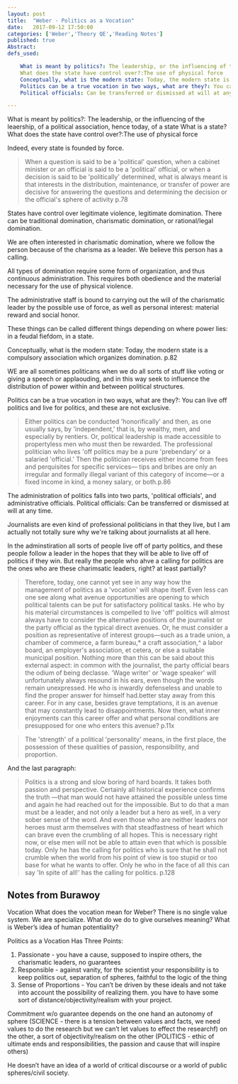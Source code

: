 ```yaml
---
layout: post
title:  "Weber - Politics as a Vocation"
date:   2017-09-12 17:50:00
categories: ['Weber','Theory QE','Reading Notes']
published: true
Abstract:
defs_used:

    What is meant by politics?: The leadership, or the influencing of the leaership, of a political association, hence today, of a state
    What does the state have control over?:The use of physical force
    Conceptually, what is the modern state: Today, the modern state is a compulsory association which organizes domination. p.82
    Politics can be a true vocation in two ways, what are they?: You can live off politics and live for politics, and these are not exclusive.
    Political officials: Can be transferred or dismissed at will at any time.

---
```


<def>What is meant by politics?: The leadership, or the influencing of the leaership, of a political association, hence today, of a state</def>
What is a state?
<def>What does the state have control over?:The use of physical force</def>

Indeed, every state is founded by force.
>When a question is said
to be a 'political' question, when a cabinet minister or an official is said
to be a 'political' official, or when a decision is said to be 'politically'
determined, what is always meant is that interests in the distribution,
maintenance, or transfer of power are decisive for answering the questions
and determining the decision or the official's sphere of activity p.78

States have control over legitimate violence, legitimate domination. There can be traditional domination, charismatic domination, or rational/legal domination.

We are often interested in charismatic domination, where we follow the person because of the charisma as a leader. We believe this person has a calling.

All types of domination require some form of organization, and thus continuous administration. This requires both obedience and the material necessary for the use of physical violence.  

The administrative staff is bound to carrying out the will of the charismatic leader by the possible use of force, as well as personal interest: material reward and social honor.

These things can be called different things depending on where power lies: in a feudal fiefdom, in a state.

<def>Conceptually, what is the modern state: Today, the modern state is a compulsory association which organizes domination. p.82</def>

WE are all sometimes politicans when we do all sorts of stuff like voting or giving a speech or applaouding, and in this way seek to influence the distribution of power within and between political structures.

<def>Politics can be a true vocation in two ways, what are they?: You can live off politics and live for politics, and these are not exclusive.</def>

>Either politics can be conducted 'honorifically' and then, as one usually
says, by 'independent,' that is, by wealthy, men, and especially by
rentiers. Or, political leadership is made accessible to propertyless men
who must then be rewarded. The professional politician who lives 'off
politics may be a pure 'prebendary' or a salaried 'official.' Then the politician
receives either income from fees and perquisites for specific services—
tips and bribes are only an irregular and formally illegal variant
of this category of income—or a fixed income in kind, a money salary,
or both.p.86

The administration of politics falls into two parts, 'political officials', and administrative officials.
<def>Political officials: Can be transferred or dismissed at will at any time.</def>

Journalists are even kind of professional politicians in that they live, but I am actually not totally sure why we're talking about journalists at all here.

In the adminstiration all sorts of people live off of party politics, and these people follow a leader in the hopes that they will be able to live off of politics if they win.   But really the people who ahve a calling for politics are the ones who are these charimsatic leaders, right? at least partially?

>Therefore, today, one cannot yet see in any way how the management
of politics as a 'vocation' will shape itself. Even less can one see
along what avenue opportunities are opening to which political talents
can be put for satisfactory political tasks. He who by his material circumstances
is compelled to live 'off' politics will almost always have to consider
the alternative positions of the journalist or the party official as the
typical direct avenues. Or, he must consider a position as representative
of interest groups—such as a trade union, a chamber of commerce, a farm
bureau,* a craft association,^ a labor board, an employer's association,
et cetera, or else a suitable municipal position. Nothing more than this
can be said about this external aspect: in common with the journalist,
the party official bears the odium of being declasse. 'Wage writer' or
'wage speaker' will unfortunately always resound in his ears, even
though the words remain unexpressed. He who is inwardly defenseless
and unable to find the proper answer for himself had.better stay away
from this career. For in any case, besides grave temptations, it is an
avenue that may constantly lead to disappointments. Now then, what
inner enjoyments can this career offer and what personal conditions are
presupposed for one who enters this avenue? p.11x

>The 'strength' of a political 'personality' means, in the first place, the possession
of these qualities of passion, responsibility, and proportion.



And the last paragraph:
>Politics is a strong and slow boring of hard boards. It takes both passion
and perspective. Certainly all historical experience confirms the truth
—that man would not have attained the possible unless time and again
he had reached out for the impossible. But to do that a man must be a
leader, and not only a leader but a hero as well, in a very sober sense
of the word. And even those who are neither leaders nor heroes must
arm themselves with that steadfastness of heart which can brave even
the crumbling of all hopes. This is necessary right now, or else men
will not be able to attain even that which is possible today. Only he has
the calling for politics who is sure that he shall not crumble when the
world from his point of view is too stupid or too base for what he wants
to offer. Only he who in the face of all this can say 'In spite of all!' has
the calling for politics. p.128

## Notes from Burawoy
Vocation
What does the vocation mean for Weber? There is no single value system. We are specialize. What do we do to give ourselves meaning? What is Weber’s idea of human potentiality?

Politics as a Vocation Has Three Points:
1. Passionate - you have a cause, supposed to inspire others, the charismatic leaders, no guarantees
2. Responsible - against vanity, for the scientist your responsibility is to keep politics out, separation of spheres, faithful to the logic of the thing
3. Sense of Proportions - You can’t be driven by these ideals and not take into account the possibility of realizing them. you have to have some sort of distance/objectivity/realism with your project.


Commitment w/o guarantee depends
on the one hand an autonomy of sphere (SCIENCE - there is a tension between values and facts, we need values to do the research but we can’t let values to effect the researchf)
on the other, a sort of objectivity/realism on the other (POLITICS - ethic of ultimate ends and responsibilities, the passion and cause that will inspire others)

He doesn’t have an idea of a world of critical discourse or a world of public spheres/civil society.
 
